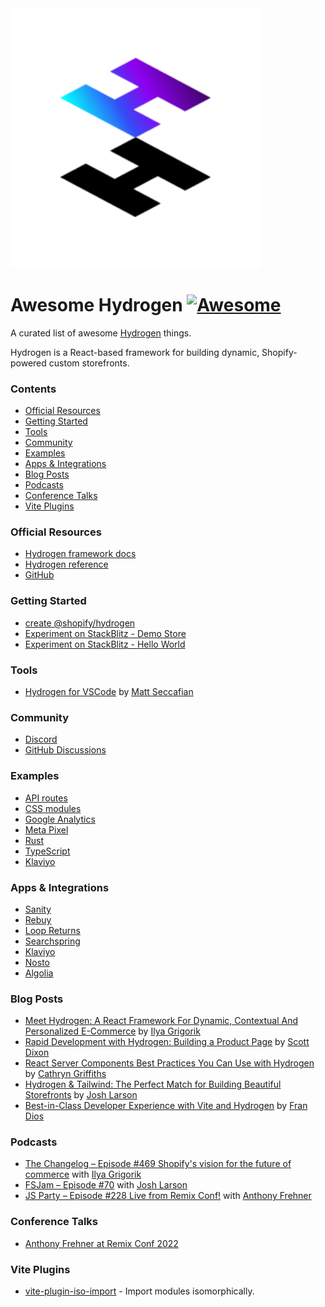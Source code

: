 <img width="400" src="./assets/hydrogen-logo.svg">

# Awesome Hydrogen [![Awesome](https://cdn.rawgit.com/sindresorhus/awesome/d7305f38d29fed78fa85652e3a63e154dd8e8829/media/badge.svg)](https://github.com/sindresorhus/awesome)

A curated list of awesome <a href='https://hydrogen.shopify.dev/'>Hydrogen</a> things.

Hydrogen is a React-based framework for building dynamic, Shopify-powered custom storefronts.

### Contents

- [Official Resources](#official-resources)
- [Getting Started](#getting-started)
- [Tools](#tools)
- [Community](#community)
- [Examples](#examples)
- [Apps & Integrations](#apps--integrations)
- [Blog Posts](#blog-posts)
- [Podcasts](#podcasts)
- [Conference Talks](#conference-talks)
- [Vite Plugins](#vite-plugins)

### Official Resources

- [Hydrogen framework docs](https://shopify.dev/custom-storefronts/hydrogen/framework)
- [Hydrogen reference](https://shopify.dev/api/hydrogen)
- [GitHub](https://github.com/Shopify/hydrogen)

### Getting Started

- [create @shopify/hydrogen](https://www.npmjs.com/package/@shopify/create-hydrogen)
- [Experiment on StackBlitz - Demo Store](https://hydrogen.new)
- [Experiment on StackBlitz - Hello World](https://stackblitz.com/fork/github/shopify/hydrogen/tree/stackblitz/templates/hello-world)

### Tools

- [Hydrogen for VSCode](https://marketplace.visualstudio.com/items?itemName=crtogrm.hydrogen-vscode&ssr=false#overview) by [Matt Seccafian](https://github.com/cartogram)

### Community

- [Discord](https://discord.gg/ppSbThrFaS)
- [GitHub Discussions](https://github.com/Shopify/hydrogen/discussions)

### Examples

- [API routes](https://github.com/Shopify/hydrogen/tree/v1.x-2022-07/examples/api-routes)
- [CSS modules](https://github.com/Shopify/hydrogen/tree/v1.x-2022-07/examples/css-modules)
- [Google Analytics](https://github.com/Shopify/hydrogen/tree/v1.x-2022-07/examples/google-analytics)
- [Meta Pixel](https://github.com/Shopify/hydrogen/tree/v1.x-2022-07/examples/meta-pixel)
- [Rust](https://github.com/Shopify/hydrogen/tree/v1.x-2022-07/examples/rust)
- [TypeScript](https://github.com/Shopify/hydrogen/tree/v1.x-2022-07/examples/typescript)
- [Klaviyo](https://github.com/klaviyo-labs/klaviyo-shopify-hydrogen-example)

### Apps & Integrations

- [Sanity](https://github.com/sanity-io/hydrogen-app)
- [Rebuy](https://www.npmjs.com/package/@rebuy/rebuy-hydrogen)
- [Loop Returns](https://www.npmjs.com/package/@loophq/onstore-sdk/v/1.0.8)
- [Searchspring](https://searchspring.zendesk.com/hc/en-us/articles/6605461489307-Shopify-Hydrogen)
- [Klaviyo](https://developers.klaviyo.com/en/docs/integrate-with-a-shopify-hydrogen-store)
- [Nosto](https://docs.nosto.com/shopify/features/shopify-hydrogen)
- [Algolia](https://github.com/algolia/shopify-hydrogen-algolia)

### Blog Posts

- [Meet Hydrogen: A React Framework For Dynamic, Contextual And Personalized E-Commerce](https://www.smashingmagazine.com/2021/11/hydrogen-react-framework-dynamic-contextual-personalized-ecommerce/) by [Ilya Grigorik](https://github.com/igrigorik)
- [Rapid Development with Hydrogen: Building a Product Page](https://shopify.engineering/rapid-development-hydrogen-building-product-page) by [Scott Dixon](https://github.com/scottdixon)
- [React Server Components Best Practices You Can Use with Hydrogen](https://shopify.engineering/react-server-components-best-practices-hydrogen) by [Cathryn Griffiths](https://github.com/cathryngriffiths)
- [Hydrogen & Tailwind: The Perfect Match for Building Beautiful Storefronts](https://shopify.engineering/hydrogen-tailwind-building-beautiful-storefronts) by [Josh Larson](https://github.com/jplhomer)
- [Best-in-Class Developer Experience with Vite and Hydrogen](https://shopify.engineering/developer-experience-with-hydrogen-and-vite) by [Fran Dios](https://github.com/frandiox)

### Podcasts

- [The Changelog – Episode #469 Shopify's vision for the future of commerce](https://changelog.com/podcast/469) with [Ilya Grigorik](https://github.com/igrigorik)
- [FSJam – Episode #70](https://fsjam.org/episodes/episode-70-hydrogen-with-josh-larson) with [Josh Larson](https://github.com/jplhomer)
- [JS Party – Episode #228 Live from Remix Conf!](https://jsparty.fm/228#t=31:29) with [Anthony Frehner](https://github.com/frehner)


### Conference Talks

- [Anthony Frehner at Remix Conf 2022](https://www.youtube.com/watch?v=4_nxvVTNY9s)
  

### Vite Plugins

- [vite-plugin-iso-import](https://github.com/bluwy/vite-plugin-iso-import) - Import modules isomorphically.
